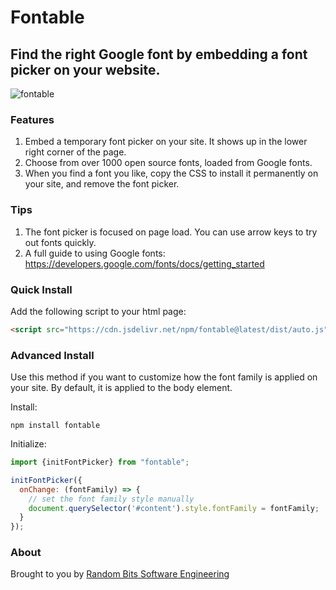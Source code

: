 # Fontable

## Find the right Google font by embedding a font picker on your website.

![fontable](https://github.com/randombits-dev/fontable/assets/4440760/6c296296-28ed-48bf-b1e7-3d989afdd0e5)


### Features

1. Embed a temporary font picker on your site. It shows up in the lower right corner of the page.
2. Choose from over 1000 open source fonts, loaded from Google fonts.
3. When you find a font you like, copy the CSS to install it permanently on your site, and remove the font picker.

### Tips

1. The font picker is focused on page load. You can use arrow keys to try out fonts quickly.
2. A full guide to using Google fonts: https://developers.google.com/fonts/docs/getting_started

### Quick Install

Add the following script to your html page:

```html
<script src="https://cdn.jsdelivr.net/npm/fontable@latest/dist/auto.js"></script>
```

### Advanced Install

Use this method if you want to customize how the font family is applied on your site. By default, it is applied to the body element.

Install:
```
npm install fontable
```

Initialize:
```js
import {initFontPicker} from "fontable";

initFontPicker({
  onChange: (fontFamily) => {
    // set the font family style manually
    document.querySelector('#content').style.fontFamily = fontFamily;
  }
});
```

### About

Brought to you by [Random Bits Software Engineering](https://randombits.dev)
